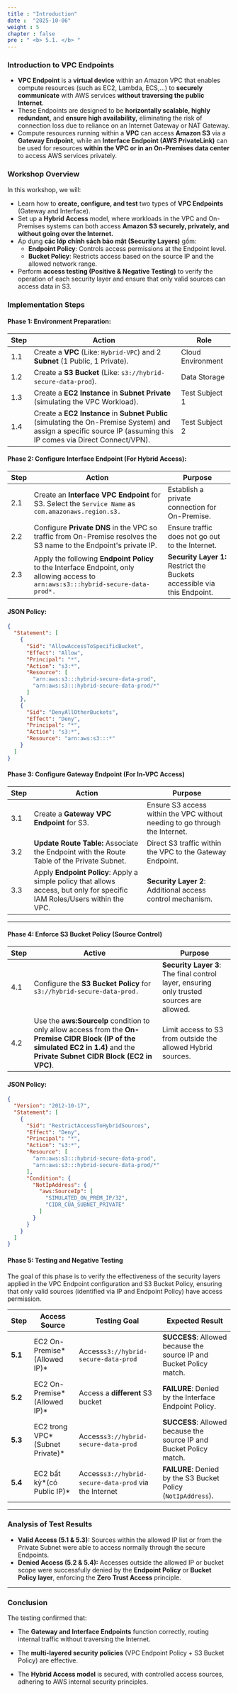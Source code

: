 ```yaml
---
title : "Introduction"
date :  "2025-10-06" 
weight : 5
chapter : false
pre : " <b> 5.1. </b> "
---
```

### Introduction to VPC Endpoints

- **VPC Endpoint** is a **virtual device** within an Amazon VPC that enables compute resources (such as EC2, Lambda, ECS,...) to **securely communicate** with AWS services **without traversing the public Internet**.
- These Endpoints are designed to be **horizontally scalable, highly redundant,** and **ensure high availability,** eliminating the risk of connection loss due to reliance on an Internet Gateway or NAT Gateway.
- Compute resources running within a **VPC** can access **Amazon S3** via a **Gateway Endpoint**, while an **Interface Endpoint (AWS PrivateLink)** can be used for resources **within the VPC or in an On-Premises data center** to access AWS services privately.

### Workshop Overview

In this workshop, we will:

- Learn how to **create, configure, and test** two types of **VPC Endpoints** (Gateway and Interface).
- Set up a **Hybrid Access** model, where workloads in the VPC and On-Premises systems can both access **Amazon S3 securely, privately, and without going over the Internet.**
- Áp dụng **các lớp chính sách bảo mật (Security Layers)** gồm:
  - **Endpoint Policy**: Controls access permissions at the Endpoint level.
  - **Bucket Policy**: Restricts access based on the source IP and the allowed network range.
- Perform **access testing (Positive & Negative Testing)** to verify the operation of each security layer and ensure that only valid sources can access data in S3.

### Implementation Steps

#### Phase 1: Environment Preparation:

| Step  | Action                                                                                                                                                             | Role              |
|-------|--------------------------------------------------------------------------------------------------------------------------------------------------------------------|-------------------|
| 1.1   | Create a **VPC** (Like: `Hybrid-VPC`) and 2 **Subnet** (1 Public, 1 Private).                                                                                      | Cloud Environment |
| 1.2   | Create a **S3 Bucket** (Like: `s3://hybrid-secure-data-prod`).                                                                                                     | Data Storage      |
| 1.3   | Create a **EC2 Instance** in **Subnet Private** (simulating the VPC Workload).                                                                                     | Test Subject 1    |
| 1.4   | Create a **EC2 Instance** in **Subnet Public** (simulating the On-Premise System) and assign a specific source IP (assuming this IP comes via Direct Connect/VPN). | Test Subject 2    |

#### Phase 2: Configure Interface Endpoint (For Hybrid Access):

| Step | Action                                                                                                                              | Purpose                                                                  |
|------|-------------------------------------------------------------------------------------------------------------------------------------|--------------------------------------------------------------------------|
| 2.1  | Create an **Interface VPC Endpoint** for S3. Select the `Service Name` as `com.amazonaws.region.s3.`                                | Establish a private connection for On-Premise.                           |
| 2.2  | Configure **Private DNS** in the VPC so traffic from On-Premise resolves the S3 name to the Endpoint's private IP.                  | Ensure traffic does not go out to the Internet.                          |
| 2.3  | Apply the following **Endpoint Policy** to the Interface Endpoint, only allowing access to `arn:aws:s3:::hybrid-secure-data-prod*.` | **Security Layer 1:** Restrict the Buckets accessible via this Endpoint. |

#### JSON Policy:

```json
{
  "Statement": [
    {
      "Sid": "AllowAccessToSpecificBucket",
      "Effect": "Allow",
      "Principal": "*",
      "Action": "s3:*",
      "Resource": [
        "arn:aws:s3:::hybrid-secure-data-prod",
        "arn:aws:s3:::hybrid-secure-data-prod/*"
      ]
    },
    {
      "Sid": "DenyAllOtherBuckets",
      "Effect": "Deny",
      "Principal": "*",
      "Action": "s3:*",
      "Resource": "arn:aws:s3:::*"
    }
  ]
}
```

#### Phase 3: Configure Gateway Endpoint (For In-VPC Access)

| Step | Action                                                                                                                     | Purpose                                                                     |
|------|----------------------------------------------------------------------------------------------------------------------------|-----------------------------------------------------------------------------|
| 3.1  | Create a **Gateway VPC Endpoint** for S3.                                                                                  | Ensure S3 access within the VPC without needing to go through the Internet. |
| 3.2  | **Update Route Table:** Associate the Endpoint with the Route Table of the Private Subnet.                                 | Direct S3 traffic within the VPC to the Gateway Endpoint.                   |
| 3.3  | Apply **Endpoint Policy**: Apply a simple policy that allows access, but only for specific IAM Roles/Users within the VPC. | **Security Layer 2**: Additional access control mechanism.                  |

---

#### Phase 4: Enforce S3 Bucket Policy (Source Control)


| Step | Active                                                                                                                                                                          | Purpose                                                                                   |
|------|---------------------------------------------------------------------------------------------------------------------------------------------------------------------------------|-------------------------------------------------------------------------------------------|
| 4.1  | Configure the **S3 Bucket Policy** for `s3://hybrid-secure-data-prod.`                                                                                                          | **Security Layer 3**: The final control layer, ensuring only trusted sources are allowed. |
| 4.2  | Use the **aws:SourceIp** condition to only allow access from the **On-Premise CIDR Block (IP of the simulated EC2 in 1.4)** and the **Private Subnet CIDR Block (EC2 in VPC)**. | Limit access to S3 from outside the allowed Hybrid sources.                         |

#### JSON Policy:

```json
{
  "Version": "2012-10-17",
  "Statement": [
    {
      "Sid": "RestrictAccessToHybridSources",
      "Effect": "Deny",
      "Principal": "*",
      "Action": "s3:*",
      "Resource": [
        "arn:aws:s3:::hybrid-secure-data-prod",
        "arn:aws:s3:::hybrid-secure-data-prod/*"
      ],
      "Condition": {
        "NotIpAddress": {
          "aws:SourceIp": [
            "SIMULATED_ON_PREM_IP/32",
            "CIDR_CỦA_SUBNET_PRIVATE"
          ]
        }
      }
    }
  ]
}
```

#### Phase 5: Testing and Negative Testing

The goal of this phase is to verify the effectiveness of the security layers applied in the VPC Endpoint configuration and S3 Bucket Policy, ensuring that only valid sources (identified via IP and Endpoint Policy) have access permission.

| **Step** | **Access Source**               | **Testing Goal**                                      | **Expected Result**                                                 |
|----------|---------------------------------|-------------------------------------------------------|---------------------------------------------------------------------|
| **5.1**  | EC2 On-Premise*(Allowed IP)*    | Access`s3://hybrid-secure-data-prod`                  | **SUCCESS**: Allowed because the source IP and Bucket Policy match. |
| **5.2**  | EC2 On-Premise*(Allowed IP)*    | Access a **different** S3 bucket                      | **FAILURE**: Denied by the Interface Endpoint Policy.               |
| **5.3**  | EC2 trong VPC*(Subnet Private)* | Access`s3://hybrid-secure-data-prod`                  | **SUCCESS**: Allowed because the source IP and Bucket Policy match. |
| **5.4**  | EC2 bất kỳ*(có Public IP)*      | Access`s3://hybrid-secure-data-prod` via the Internet | **FAILURE**: Denied by the S3 Bucket Policy (`NotIpAddress`).         |

---

### Analysis of Test Results

- **Valid Access (5.1 & 5.3):**
  Sources within the allowed IP list or from the Private Subnet were able to access normally through the secure Endpoints.
- **Denied Access (5.2 & 5.4):**
  Accesses outside the allowed IP or bucket scope were successfully denied by the **Endpoint Policy** or **Bucket Policy layer**, enforcing the **Zero Trust Access** principle.

---

### Conclusion

The testing confirmed that:

- The **Gateway and Interface Endpoints** function correctly, routing internal traffic without traversing the Internet.

- The **multi-layered security policies** (VPC Endpoint Policy + S3 Bucket Policy) are effective.

- The **Hybrid Access model** is secured, with controlled access sources, adhering to AWS internal security principles.